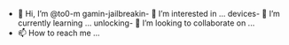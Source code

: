 - 👋 Hi, I’m @to0-m
gamin-jailbreakin- 👀 I’m interested in ...
 devices- 🌱 I’m currently learning ...
unlocking- 💞️ I’m looking to collaborate on ...
- 📫 How to reach me ...

<!---
to0-m/to0-m is a ✨ special ✨ repository because its `README.md` (this file) appears on your GitHub profile.
You can click the Preview link to take a look at your changes.
--->
